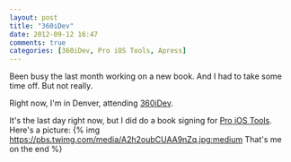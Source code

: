 ```yaml
---
layout: post
title: "360iDev"
date: 2012-09-12 16:47
comments: true
categories: [360iDev, Pro iOS Tools, Apress]
---
```


Been busy the last month working on a new book.
And I had to take some time off. But not really.

Right now, I'm in Denver, attending [360iDev](http://360idev.com).

<!-- more -->

It's the last day right now, but I did do a book signing for [Pro iOS Tools](http://www.apress.com/9781430236085). Here's a picture:
{% img https://pbs.twimg.com/media/A2h2oubCUAA9nZq.jpg:medium That's me on the end %}
